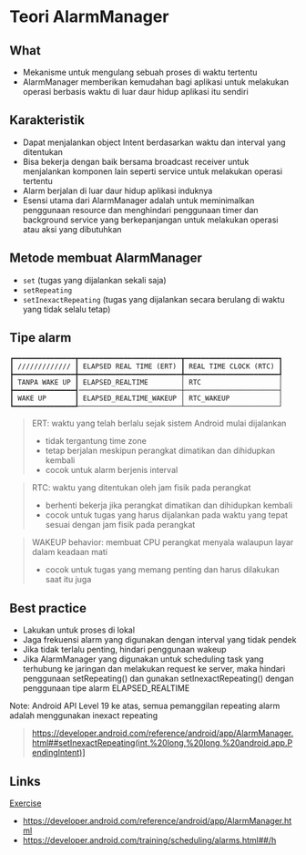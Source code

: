 # Teori AlarmManager

## What

- Mekanisme untuk mengulang sebuah proses di waktu tertentu
- AlarmManager memberikan kemudahan bagi aplikasi untuk melakukan operasi berbasis waktu di luar daur hidup aplikasi itu sendiri

## Karakteristik

- Dapat menjalankan object Intent berdasarkan waktu dan interval yang ditentukan
- Bisa bekerja dengan baik bersama broadcast receiver untuk menjalankan komponen lain seperti service untuk melakukan operasi tertentu
- Alarm berjalan di luar daur hidup aplikasi induknya
- Esensi utama dari AlarmManager adalah untuk meminimalkan penggunaan resource dan menghindari penggunaan timer dan background service yang berkepanjangan untuk melakukan operasi atau aksi yang dibutuhkan

## Metode membuat AlarmManager

- `set` (tugas yang dijalankan sekali saja)
- `setRepeating`
- `setInexactRepeating` (tugas yang dijalankan secara berulang di waktu yang tidak selalu tetap)

## Tipe alarm

```text
┏━━━━━━━━━━━━━━━┳━━━━━━━━━━━━━━━━━━━━━━━━━┳━━━━━━━━━━━━━━━━━━━━━━━┓
┃ ///////////// ┃ ELAPSED REAL TIME (ERT) ┃ REAL TIME CLOCK (RTC) ┃
┣━━━━━━━━━━━━━━━╋━━━━━━━━━━━━━━━━━━━━━━━━━╇━━━━━━━━━━━━━━━━━━━━━━━┩
┃ TANPA WAKE UP ┃ ELAPSED_REALTIME        │ RTC                   │
┣━━━━━━━━━━━━━━━┫─────────────────────────┼───────────────────────┤
┃ WAKE UP       ┃ ELAPSED_REALTIME_WAKEUP │ RTC_WAKEUP            │
┗━━━━━━━━━━━━━━━┹─────────────────────────┴───────────────────────┘
```

> ERT: waktu yang telah berlalu sejak sistem Android mulai dijalankan
>
> - tidak tergantung time zone
> - tetap berjalan meskipun perangkat dimatikan dan dihidupkan kembali
> - cocok untuk alarm berjenis interval

> RTC: waktu yang ditentukan oleh jam fisik pada perangkat
>
> - berhenti bekerja jika perangkat dimatikan dan dihidupkan kembali
> - cocok untuk tugas yang harus dijalankan pada waktu yang tepat sesuai dengan jam fisik pada perangkat

> WAKEUP behavior: membuat CPU perangkat menyala walaupun layar dalam keadaan mati
>
> - cocok untuk tugas yang memang penting dan harus dilakukan saat itu juga

## Best practice

- Lakukan untuk proses di lokal
- Jaga frekuensi alarm yang digunakan dengan interval yang tidak pendek
- Jika tidak terlalu penting, hindari penggunaan wakeup
- Jika AlarmManager yang digunakan untuk scheduling task yang terhubung ke jaringan dan melakukan request ke server, maka hindari penggunaan setRepeating() dan gunakan setInexactRepeating() dengan penggunaan tipe alarm ELAPSED_REALTIME

Note: Android API Level 19 ke atas, semua pemanggilan repeating alarm adalah menggunakan inexact repeating

> https://developer.android.com/reference/android/app/AlarmManager.html##setInexactRepeating(int,%20long,%20long,%20android.app.PendingIntent)]

## Links

[Exercise](./MyAlarmManager)

- https://developer.android.com/reference/android/app/AlarmManager.html
- https://developer.android.com/training/scheduling/alarms.html##/h

